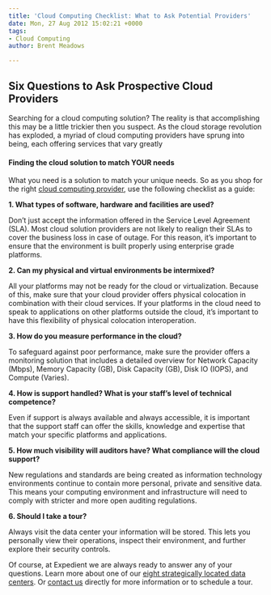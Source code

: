 ```yaml
---
title: 'Cloud Computing Checklist: What to Ask Potential Providers'
date: Mon, 27 Aug 2012 15:02:21 +0000
tags:
- Cloud Computing
author: Brent Meadows

---
```

## Six Questions to Ask Prospective Cloud Providers

Searching for a cloud computing solution? The reality is that accomplishing this may be a little trickier then you suspect. As the cloud storage revolution has exploded, a myriad of cloud computing providers have sprung into being, each offering services that vary greatly

#### Finding the cloud solution to match YOUR needs

What you need is a solution to match your unique needs. So as you shop for the right [cloud computing provider](https://www.expedient.com/cloud-computing/), use the following checklist as a guide:

**1. What types of software, hardware and facilities are used?** 

Don’t just accept the information offered in the Service Level Agreement (SLA). Most cloud solution providers are not likely to realign their SLAs to cover the business loss in case of outage. For this reason, it’s important to ensure that the environment is built properly using enterprise grade platforms.

**2. Can my physical and virtual environments be intermixed?** 

All your platforms may not be ready for the cloud or virtualization. Because of this, make sure that your cloud provider offers physical colocation in combination with their cloud services. If your platforms in the cloud need to speak to applications on other platforms outside the cloud, it’s important to have this flexibility of physical colocation interoperation.

**3. How do you measure performance in the cloud?** 

To safeguard against poor performance, make sure the provider offers a monitoring solution that includes a detailed overview for Network Capacity (Mbps), Memory Capacity (GB), Disk Capacity (GB), Disk IO (IOPS), and Compute (Varies).

**4. How is support handled? What is your staff’s level of technical competence?** 

Even if support is always available and always accessible, it is important that the support staff can offer the skills, knowledge and expertise that match your specific platforms and applications.

**5. How much visibility will auditors have? What compliance will the cloud support?** 

New regulations and standards are being created as information technology environments continue to contain more personal, private and sensitive data. This means your computing environment and infrastructure will need to comply with stricter and more open auditing regulations.

**6. Should I take a tour?** 

Always visit the data center your information will be stored. This lets you personally view their operations, inspect their environment, and further explore their security controls.

Of course, at Expedient we are always ready to answer any of your questions. Learn more about one of our [eight strategically located data centers](https://www.expedient.com/the-data-centers/). Or [contact us](https://www.expedient.com/get-a-quote/) directly for more information or to schedule a tour.
